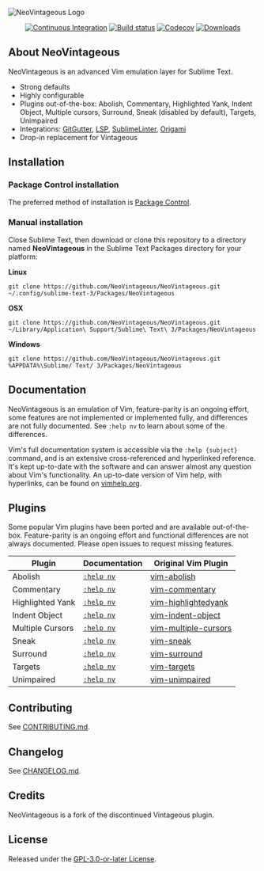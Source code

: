 ![NeoVintageous Logo](res/neovintageous.png)

<p align="center">
    <a href="https://github.com/NeoVintageous/NeoVintageous/actions/workflows/ci.yml"><img alt="Continuous Integration" src="https://github.com/NeoVintageous/NeoVintageous/actions/workflows/ci.yml/badge.svg?branch=master"></a>
    <a href="https://ci.appveyor.com/project/gerardroche/neovintageous"><img alt="Build status" src="https://ci.appveyor.com/api/projects/status/g4pkv4ws1k2r1xna?svg=true"></a>
    <a href="https://codecov.io/gh/NeoVintageous/NeoVintageous"><img alt="Codecov" src="https://codecov.io/gh/NeoVintageous/NeoVintageous/branch/master/graph/badge.svg?token=PAaE5LdlOR"></a>
    <a href="https://packagecontrol.io/packages/NeoVintageous"><img alt="Downloads" src="https://img.shields.io/packagecontrol/dt/NeoVintageous.svg?style=flat-square"></a>
</p>

## About NeoVintageous

NeoVintageous is an advanced Vim emulation layer for Sublime Text.

* Strong defaults
* Highly configurable
* Plugins out-of-the-box: Abolish, Commentary, Highlighted Yank, Indent Object, Multiple cursors, Surround, Sneak (disabled by default), Targets, Unimpaired
* Integrations: [GitGutter](https://github.com/jisaacks/GitGutter), [LSP](https://github.com/sublimelsp/LSP), [SublimeLinter](https://github.com/SublimeLinter/SublimeLinter3), [Origami](https://github.com/SublimeText/Origami)
* Drop-in replacement for Vintageous

## Installation

### Package Control installation

The preferred method of installation is [Package Control](https://packagecontrol.io/packages/NeoVintageous).

### Manual installation

Close Sublime Text, then download or clone this repository to a directory named **NeoVintageous** in the Sublime Text Packages directory for your platform:

**Linux**

`git clone https://github.com/NeoVintageous/NeoVintageous.git ~/.config/sublime-text-3/Packages/NeoVintageous`

**OSX**

`git clone https://github.com/NeoVintageous/NeoVintageous.git ~/Library/Application\ Support/Sublime\ Text\ 3/Packages/NeoVintageous`

**Windows**

`git clone https://github.com/NeoVintageous/NeoVintageous.git %APPDATA%\Sublime/ Text/ 3/Packages/NeoVintageous`

## Documentation

NeoVintageous is an emulation of Vim, feature-parity is an ongoing effort, some features are not implemented or implemented fully, and differences are not fully documented. See `:help nv` to learn about some of the differences.

Vim's full documentation system is accessible via the `:help {subject}` command, and is an extensive cross-referenced and hyperlinked reference. It's kept up-to-date with the software and can answer almost any question about Vim's functionality. An up-to-date version of Vim help, with hyperlinks, can be found on [vimhelp.org](https://vimhelp.org).

## Plugins

Some popular Vim plugins have been ported and are available out-of-the-box. Feature-parity is an ongoing effort and functional differences are not always documented. Please open issues to request missing features.

Plugin | Documentation | Original Vim Plugin
------ | ------------- | -------------------
Abolish | [`:help nv`](https://github.com/NeoVintageous/NeoVintageous/blob/master/res/doc/neovintageous.txt) | [vim-abolish](https://github.com/tpope/vim-abolish)
Commentary | [`:help nv`](https://github.com/NeoVintageous/NeoVintageous/blob/master/res/doc/neovintageous.txt) | [vim-commentary](https://github.com/tpope/vim-commentary)
Highlighted Yank | [`:help nv`](https://github.com/NeoVintageous/NeoVintageous/blob/master/res/doc/neovintageous.txt) | [vim-highlightedyank](https://github.com/machakann/vim-highlightedyank)
Indent Object | [`:help nv`](https://github.com/NeoVintageous/NeoVintageous/blob/master/res/doc/neovintageous.txt) | [vim-indent-object](https://github.com/michaeljsmith/vim-indent-object)
Multiple Cursors | [`:help nv`](https://github.com/NeoVintageous/NeoVintageous/blob/master/res/doc/neovintageous.txt) | [vim-multiple-cursors](https://github.com/terryma/vim-multiple-cursors)
Sneak | [`:help nv`](https://github.com/NeoVintageous/NeoVintageous/blob/master/res/doc/neovintageous.txt) | [vim-sneak](https://github.com/justinmk/vim-sneak)
Surround | [`:help nv`](https://github.com/NeoVintageous/NeoVintageous/blob/master/res/doc/neovintageous.txt) | [vim-surround](https://github.com/tpope/vim-surround)
Targets | [`:help nv`](https://github.com/NeoVintageous/NeoVintageous/blob/master/res/doc/neovintageous.txt) | [vim-targets](https://github.com/wellle/targets.vim)
Unimpaired | [`:help nv`](https://github.com/NeoVintageous/NeoVintageous/blob/master/res/doc/neovintageous.txt) | [vim-unimpaired](https://github.com/tpope/vim-unimpaired)

## Contributing

See [CONTRIBUTING.md](.github/CONTRIBUTING.md).

## Changelog

See [CHANGELOG.md](CHANGELOG.md).

## Credits

NeoVintageous is a fork of the discontinued Vintageous plugin.

## License

Released under the [GPL-3.0-or-later License](LICENSE).
